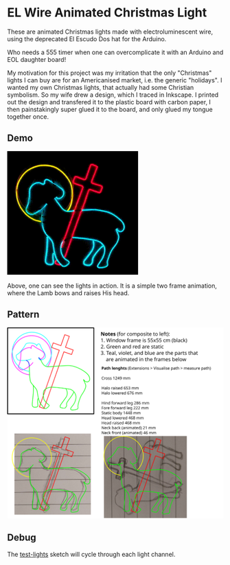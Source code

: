 # EL Wire Animated Christmas Light

These are animated Christmas lights made with electroluminescent wire, using the deprecated El Escudo Dos hat for the Arduino.

Who needs a 555 timer when one can overcomplicate it with an Arduino and EOL daughter board!

My motivation for this project was my irritation that the only "Christmas" lights I can buy are for an Americanised market, i.e. the generic "holidays". I wanted my own Christmas lights, that actually had some Christian symbolism. So my wife drew a design, which I traced in Inkscape. I printed out the design and transfered it to the plastic board with carbon paper, I then painstakingly super glued it to the board, and only glued my tongue together once.

## Demo

![](./docs/demo.gif)

Above, one can see the lights in action. It is a simple two frame animation, where the Lamb bows and raises His head.

## Pattern

![](./designs/lamb_of_god.svg)

## Debug

The [test-lights](./test-lights.ino) sketch will cycle through each light channel.
